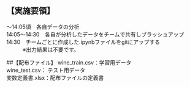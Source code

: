 ## 【実施要領】
～14:05頃　各自データの分析   
14:05～14:30　各自が分析したデータをチームで共有しブラッシュアップ   
14:30　チームごとに作成した.ipynbファイルをgitにアップする   
　　　※出力結果は不要です。   

##【配布ファイル】
wine_train.csv：学習用データ   
wine_test.csv： テスト用データ   
変数定義書.xlsx：配布ファイルの定義書   
